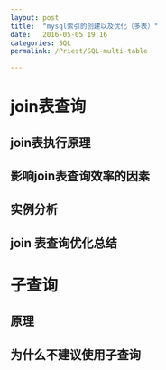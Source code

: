```yaml
---
layout: post
title:  "mysql索引的创建以及优化（多表）"
date:   2016-05-05 19:16
categories: SQL
permalink: /Priest/SQL-multi-table

---
```


join表查询
=========

 
join表执行原理
--------

影响join表查询效率的因素
--------

实例分析
---------

join 表查询优化总结
---------

子查询
======

原理
-------
为什么不建议使用子查询
-----------


